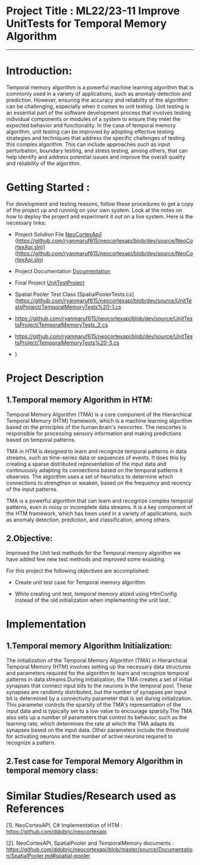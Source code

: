 # Project Title : ML22/23-11 Improve UnitTests for Temporal Memory Algorithm
--------------------------------------------------------------------------------------------
# Introduction:

Temporal memory algorithm is a powerful machine learning algorithm that is commonly used in a variety of applications, such as anomaly detection and prediction. However, ensuring the accuracy and reliability of the algorithm can be challenging, especially when it comes to unit testing. Unit testing is an essential part of the software development process that involves testing individual components or modules of a system to ensure they meet the expected behavior and functionality. In the case of temporal memory algorithm, unit testing can be improved by adopting effective testing strategies and techniques that address the specific challenges of testing this complex algorithm. This can include approaches such as input perturbation, boundary testing, and stress testing, among others, that can help identify and address potential issues and improve the overall quality and reliability of the algorithm.

# Getting Started : 

For development and testing reasons, follow these procedures to get a copy of the project up and running on your own system. Look at the notes on
how to deploy the project and experiment it out on a live system. Here is the necessary links:

- Project Solution File [NeoCortexApi]([[https://github.com/UniversityOfAppliedSciencesFrankfurt/se-cloud-2022-2023/blob/Team_UnitTestBD/Source/MyProject/UnitTestProject/NeoCortexApi.All.sln)](https://github.com/ryanmaruf615/neocortexapi/blob/dev/source/NeoCortexApi.sln)](https://github.com/ryanmaruf615/neocortexapi/blob/dev/source/NeoCortexApi.sln)

- Project Documentation [Documentation](https://github.com/ryanmaruf615/neocortexapi/tree/dev/source/MySEProject/Documentation)

- Final Project [UnitTestProject](https://github.com/ryanmaruf615/neocortexapi/blob/dev/source/NeoCortexApi/TemporalMemory.cs)

- Spatial Pooler Test Class [SpatialPoolerTests.cs](https://github.com/ryanmaruf615/neocortexapi/blob/dev/source/UnitTestsProject/TemporalMemoryTests%20-1.cs
- https://github.com/ryanmaruf615/neocortexapi/blob/dev/source/UnitTestsProject/TemporalMemoryTests_2.cs
- https://github.com/ryanmaruf615/neocortexapi/blob/dev/source/UnitTestsProject/TemporalMemoryTests%20-3.cs
- )

**Project Description**
========================

## 1.Temporal memory Algorithm in HTM:
Temporal Memory Algorithm (TMA) is a core component of the Hierarchical Temporal Memory (HTM) framework, which is a machine learning algorithm based on the principles of the human brain's neocortex. The neocortex is responsible for processing sensory information and making predictions based on temporal patterns.

TMA in HTM is designed to learn and recognize temporal patterns in data streams, such as time-series data or sequences of events. It does this by creating a sparse distributed representation of the input data and continuously adapting its connections based on the temporal patterns it observes. The algorithm uses a set of heuristics to determine which connections to strengthen or weaken, based on the frequency and recency of the input patterns.

TMA is a powerful algorithm that can learn and recognize complex temporal patterns, even in noisy or incomplete data streams. It is a key component of the HTM framework, which has been used in a variety of applications, such as anomaly detection, prediction, and classification, among others.

2.Objective:
------------

Improved the Unit test methods for the Temporal memory algorithm we have added few new test methods and improved some exsisting.

For this project the following objectives are accomplished:
-	Create unit test case for Temporal memory algorithm

-	While creating unit test, temporal memory alized using HtmConfig instead of the old initialization when implementing the unit test.

**Implementation**
==================

1.Temporal memory Algorithm Initialization:
--------------------------------
The initialization of the Temporal Memory Algorithm (TMA) in Hierarchical Temporal Memory (HTM) involves setting up the necessary data structures and parameters required for the algorithm to learn and recognize temporal patterns in data streams.During initialization, the TMA creates a set of initial synapses that connect input bits to the neurons in the temporal pool. These synapses are randomly distributed, but the number of synapses per input bit is determined by a connectivity parameter that is set during initialization. This parameter controls the sparsity of the TMA's representation of the input data and is typically set to a low value to encourage sparsity.The TMA also sets up a number of parameters that control its behavior, such as the learning rate, which determines the rate at which the TMA adapts its synapses based on the input data. Other parameters include the threshold for activating neurons and the number of active neurons required to recognize a pattern.




2.Test case for Temporal Memory Algorithm in temporal memory class:
--------------------------------------------------------------


**Similar Studies/Research used as References**
===============================================

[1]. NeoCortexAPI, C# Implementation of HTM : https://github.com/ddobric/neocortexapi

[2]. NeoCortexAPI, SpatialPooler and TemporalMemory documents : https://github.com/ddobric/neocortexapi/blob/master/source/Documentation/SpatialPooler.md#spatial-pooler
